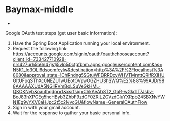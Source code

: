 # Baymax-middle
-
Google OAuth test steps (get user basic information):
1. Have the Spring Boot Application running your local environment.
1. Request the following link: https://accounts.google.com/signin/oauth/oauthchooseaccount?client_id=733427710928-nrs427urh5b6n47js1j5vlp50ctgfbnm.apps.googleusercontent.com&as=N5K1_Io3OLl6dsoomfcylw&destination=http%3A%2F%2Flocalhost%3A8080&approval_state=!ChRndng5SGtuWFBRRDcyWHVTMmttQRIfRXlHUGItUFpqSThXc0NEZU1wUEotOVpwOGZHU3hSWQ%E2%88%99AJDr988AAAAAXUdA5NGllRVmBoLSuVeGkHML-QKOKNyb&oauthgdpr=1&xsrfsig=ChkAeAh8T2_GbR-wGkdIT7Jsbv-BoJ83hXPGEg5hcHByb3ZhbF9zdGF0ZRILZGVzdGluYXRpb24SBXNvYWN1Eg9vYXV0aHJpc2t5c2NvcGU&flowName=GeneralOAuthFlow
2. Sign in with your gmail account.
3. Wait for the response to gather your basic personal info.